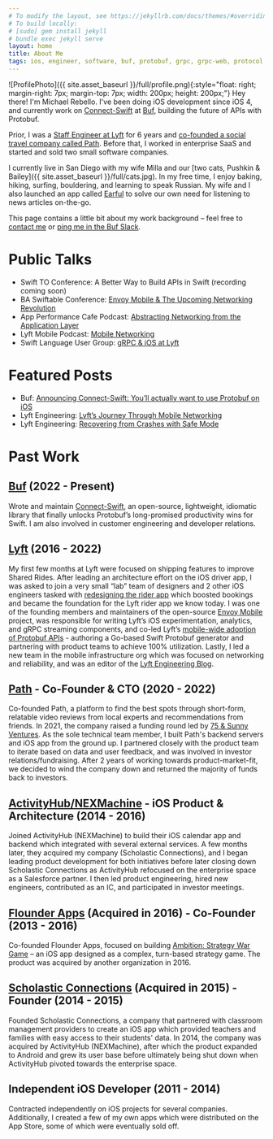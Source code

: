 ```yaml
---
# To modify the layout, see https://jekyllrb.com/docs/themes/#overriding-theme-defaults
# To build locally:
# [sudo] gem install jekyll
# bundle exec jekyll serve
layout: home
title: About Me
tags: ios, engineer, software, buf, protobuf, grpc, grpc-web, protocol, buffers, california, lyft, mobile, apis, networking, connect, path, envoy, app
---
```


![ProfilePhoto]({{ site.asset_baseurl }}/full/profile.png){:style="float: right; margin-right: 7px; margin-top: 7px; width: 200px; height: 200px;"}
Hey there! I'm Michael Rebello. I've been doing iOS development since iOS 4,
and currently work on
[Connect-Swift](https://github.com/bufbuild/connect-swift)
at [Buf](https://buf.build), building the future of APIs with Protobuf.

Prior, I was a [Staff Engineer at Lyft](#lyft) for 6 years and
[co-founded a social travel company called Path](#path). Before that,
I worked in enterprise SaaS and started and sold two small software companies.

I currently live in San Diego with my wife Milla and our
[two cats, Pushkin & Bailey]({{ site.asset_baseurl }}/full/cats.jpg).
In my free time, I enjoy baking, hiking, surfing, bouldering, and learning
to speak Russian. My wife and I also launched an app called
[Earful](https://www.earful.app) to solve our own need for listening to news
articles on-the-go.

This page contains a little bit about my work background – feel free to
[contact me](mailto:me@michaelrebello.com) or
[ping me in the Buf Slack](https://join.slack.com/t/bufbuild/shared_invite/zt-f5k547ki-VDs_iC4TblNCu7ubhRD17w).

# Public Talks

- Swift TO Conference: A Better Way to Build APIs in Swift (recording coming soon)
- BA Swiftable Conference: [Envoy Mobile & The Upcoming Networking Revolution](https://www.youtube.com/watch?v=rMBrVfoQ7-g)
- App Performance Cafe Podcast: [Abstracting Networking from the Application Layer](https://open.spotify.com/episode/1rDAnNa7YtbvNh0ZWKfup2)
- Lyft Mobile Podcast: [Mobile Networking](https://lyftmobilepodcast.libsyn.com/mobile-networking)
- Swift Language User Group: [gRPC & iOS at Lyft](https://www.youtube.com/watch?v=Go3_72i8bjI)

# Featured Posts

- Buf: [Announcing Connect-Swift: You’ll actually want to use Protobuf on iOS](https://buf.build/blog/announcing-connect-swift)
- Lyft Engineering: [Lyft’s Journey Through Mobile Networking](https://eng.lyft.com/lyfts-journey-through-mobile-networking-d8e13c938166)
- Lyft Engineering: [Recovering from Crashes with Safe Mode](https://eng.lyft.com/recovering-from-crashes-with-safe-mode-77ff572fdfda)

# Past Work

## [Buf](https://buf.build) (2022 - Present)

Wrote and maintain [Connect-Swift](https://github.com/bufbuild/connect-swift),
an open-source, lightweight, idiomatic library that finally unlocks Protobuf’s
long-promised productivity wins for Swift. I am also involved in customer
engineering and developer relations.

## <a name="lyft"></a>[Lyft](https://www.lyft.com) (2016 - 2022)

My first few months at Lyft were focused on shipping features to improve Shared Rides.
After leading an architecture effort on the iOS driver app, I was asked to join a very small “lab” team of
designers and 2 other iOS engineers tasked with
[redesigning the rider app](https://techcrunch.com/2017/11/08/lyft-is-testing-a-new-rider-experience-with-a-small-percentage-of-users)
which boosted bookings and became the foundation for the Lyft rider app we know today.
I was one of the founding members and maintainers of the open-source
[Envoy Mobile](https://github.com/lyft/envoy-mobile) project, was responsible for writing Lyft’s iOS
experimentation, analytics, and gRPC streaming components, and co-led Lyft’s
[mobile-wide adoption of Protobuf APIs](https://eng.lyft.com/lyfts-journey-through-mobile-networking-d8e13c938166) -
authoring a Go-based Swift Protobuf generator and partnering with product teams to achieve 100% utilization.
Lastly, I led a new team in the mobile infrastructure org which was focused on networking and reliability,
and was an editor of the [Lyft Engineering Blog](https://eng.lyft.com).

## <a name="path"></a>[Path](https://www.crunchbase.com/organization/path-travel) - Co-Founder & CTO (2020 - 2022)

Co-founded Path, a platform to find the best spots through short-form,
relatable video reviews from local experts and recommendations from friends.
In 2021, the company raised a funding round led by [75 & Sunny Ventures](https://www.75andsunny.vc/labs).
As the sole technical team member, I built Path's backend servers and iOS app from the ground up.
I partnered closely with the product team to iterate based on data and user feedback,
and was involved in investor relations/fundraising. After 2 years of working towards product-market-fit,
we decided to wind the company down and returned the majority of funds back to investors.

## [ActivityHub/NEXMachine](https://www.crunchbase.com/organization/nexmachine-llc) - iOS Product & Architecture (2014 - 2016)

Joined ActivityHub (NEXMachine) to build their iOS calendar app and backend which integrated with several
external services. A few months later, they acquired my company (Scholastic Connections),
and I began leading product development for both initiatives before later closing down Scholastic Connections
as ActivityHub refocused on the enterprise space as a Salesforce partner. I then led product engineering,
hired new engineers, contributed as an IC, and participated in investor meetings.

## [Flounder Apps](https://www.crunchbase.com/organization/flounder-apps-llc) (Acquired in 2016) - Co-Founder (2013 - 2016)

Co-founded Flounder Apps, focused on building
[Ambition: Strategy War Game](https://appadvice.com/app/ambition-strategy-war-game/850863885) – an iOS app
designed as a complex, turn-based strategy game.
The product was acquired by another organization in 2016.

## [Scholastic Connections](https://www.crunchbase.com/organization/scholastic-connections-llc) (Acquired in 2015) - Founder (2014 - 2015)

Founded Scholastic Connections, a company that partnered with classroom management providers to create an
iOS app which provided teachers and families with easy access to their students' data.
In 2014, the company was acquired by ActivityHub (NEXMachine), after which the product expanded to Android
and grew its user base before ultimately being shut down when
ActivityHub pivoted towards the enterprise space.

## Independent iOS Developer (2011 - 2014)

Contracted independently on iOS projects for several companies. Additionally,
I created a few of my own apps which were distributed on the App Store, some of which were eventually sold off.
